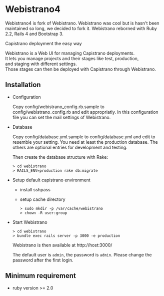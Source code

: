 Webistrano4
===========

Webistrano4 is fork of Webistrano. Webistrano was cool but is hasn't been maintained so long, we decided to fork it. Webistrano reborned with Ruby 2.2, Rails 4 and Bootstrap 3.

Capistrano deployment the easy way

Webistrano is a Web UI for managing Capistrano deployments.  
It lets you manage projects and their stages like test, production,  
and staging with different settings.  
Those stages can then be deployed with Capistrano through Webistrano.

## Installation

* Configuration

  Copy config/webistrano_config.rb.sample to config/webistrano_config.rb
  and edit appropriatly. In this configuration file you can set the mail
  settings of Webistrano.

* Database

  Copy config/database.yml.sample to config/database.yml and edit to
  resemble your setting. You need at least the production database.
  The others are optional entries for development and testing.

  Then create the database structure with Rake:

  ```
  > cd webistrano
  > RAILS_ENV=production rake db:migrate
  ```

* Setup default capistrano environment
  + install sshpass

  + setup cache directory

    ```
    > sudo mkdir -p /var/cache/webistrano
    > chown -R user:group
    ```

* Start Webistrano

  ```
  > cd webistrano
  > bundle exec rails server -p 3000 -e production
  ```
  Webistrano is then available at http://host:3000/

  The default user is `admin`, the password is `admin`. Please change the password after the first login.

## Minimum requirement

* ruby version >= 2.0

